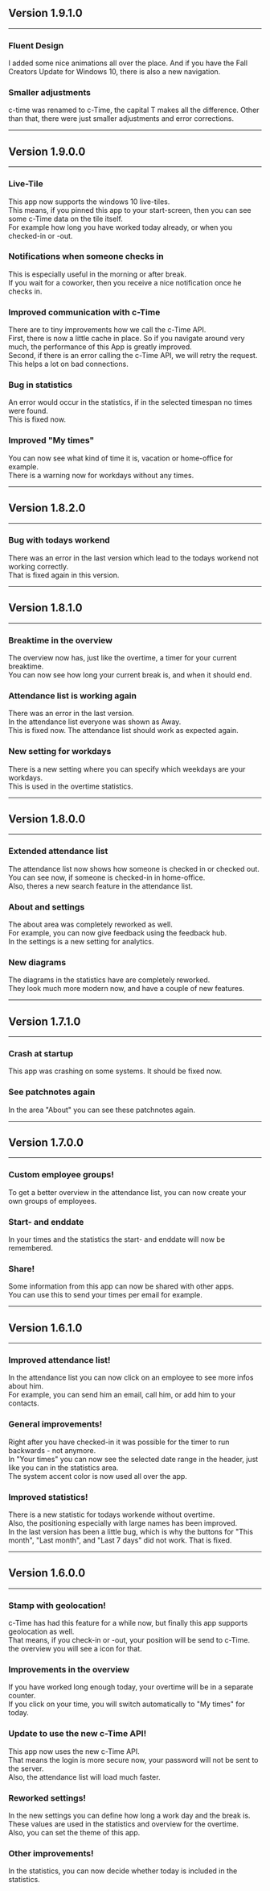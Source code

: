 ## Version 1.9.1.0
-----

### Fluent Design
I added some nice animations all over the place.
And if you have the Fall Creators Update for Windows 10, there is also a new navigation.

### Smaller adjustments
c-time was renamed to c-Time, the capital T makes all the difference.
Other than that, there were just smaller adjustments and error corrections.

-----
## Version 1.9.0.0
-----

### Live-Tile
This app now supports the windows 10 live-tiles.  
This means, if you pinned this app to your start-screen, then you can see some c-Time data on the tile itself.  
For example how long you have worked today already, or when you checked-in or -out.

### Notifications when someone checks in
This is especially useful in the morning or after break.  
If you wait for a coworker, then you receive a nice notification once he checks in.

### Improved communication with c-Time
There are to tiny improvements how we call the c-Time API.  
First, there is now a little cache in place. So if you navigate around very much, the performance of this App is greatly improved.  
Second, if there is an error calling the c-Time API, we will retry the request. This helps a lot on bad connections.

### Bug in statistics
An error would occur in the statistics, if in the selected timespan no times were found.  
This is fixed now.

### Improved "My times"
You can now see what kind of time it is, vacation or home-office for example.  
There is a warning now for workdays without any times.

-----
## Version 1.8.2.0
-----

### Bug with todays workend
There was an error in the last version which lead to the todays workend not working correctly.  
That is fixed again in this version.  

-----
## Version 1.8.1.0
-----

### Breaktime in the overview
The overview now has, just like the overtime, a timer for your current breaktime.  
You can now see how long your current break is, and when it should end.  

### Attendance list is working again
There was an error in the last version.  
In the attendance list everyone was shown as Away.  
This is fixed now. The attendance list should work as expected again.  

### New setting for workdays
There is a new setting where you can specify which weekdays are your workdays.  
This is used in the overtime statistics. 

-----
## Version 1.8.0.0
-----

### Extended attendance list
The attendance list now shows how someone is checked in or checked out.  
You can see now, if someone is checked-in in home-office.  
Also, theres a new search feature in the attendance list.  

### About and settings
The about area was completely reworked as well.  
For example, you can now give feedback using the feedback hub.  
In the settings is a new setting for analytics.  

### New diagrams
The diagrams in the statistics have are completely reworked.  
They look much more modern now, and have a couple of new features.  

-----
## Version 1.7.1.0
-----

### Crash at startup
This app was crashing on some systems. It should be fixed now.  

### See patchnotes again
In the area "About" you can see these patchnotes again.  

-----
## Version 1.7.0.0
-----

### Custom employee groups!
To get a better overview in the attendance list, you can now create your own groups of employees.  

### Start- and enddate
In your times and the statistics the start- and enddate will now be remembered.  

### Share!
Some information from this app can now be shared with other apps.  
You can use this to send your times per email for example.  

-----
## Version 1.6.1.0
-----

### Improved attendance list!
In the attendance list you can now click on an employee to see more infos about him.  
For example, you can send him an email, call him, or add him to your contacts.  

### General improvements!
Right after you have checked-in it was possible for the timer to run backwards - not anymore.  
In "Your times" you can now see the selected date range in the header, just like you can in the statistics area.  
The system accent color is now used all over the app.  

### Improved statistics!
There is a new statistic for todays workende without overtime.  
Also, the positioning especially with large names has been improved.  
In the last version has been a little bug, which is why the buttons for "This month", "Last month", and "Last 7 days" did not work. That is fixed.  

-----
## Version 1.6.0.0
-----

### Stamp with geolocation!
c-Time has had this feature for a while now, but finally this app supports geolocation as well.  
That means, if you check-in or -out, your position will be send to c-Time.  
the overview you will see a icon for that.  

### Improvements in the overview
If you have worked long enough today, your overtime will be in a separate counter.  
If you click on your time, you will switch automatically to "My times" for today.  

### Update to use the new c-Time API!
This app now uses the new c-Time API.  
That means the login is more secure now, your password will not be sent to the server.  
Also, the attendance list will load much faster.  

### Reworked settings!
In the new settings you can define how long a work day and the break is.  
These values are used in the statistics and overview for the overtime.  
Also, you can set the theme of this app.  

### Other improvements!
In the statistics, you can now decide whether today is included in the statistics.
